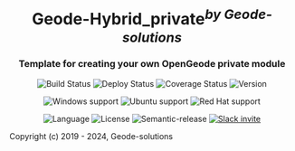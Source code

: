 <h1 align="center">Geode-Hybrid_private<sup><i>by Geode-solutions</i></sup></h1>
<h3 align="center">Template for creating your own OpenGeode private module</h3>

<p align="center">
  <img src="https://github.com/Geode-solutions/Geode-ModuleTemplate_private/workflows/CI/badge.svg" alt="Build Status">
  <img src="https://github.com/Geode-solutions/Geode-ModuleTemplate_private/workflows/CD/badge.svg" alt="Deploy Status">
  <img src="https://codecov.io/gh/Geode-solutions/Geode-ModuleTemplate_private/branch/master/graph/badge.svg" alt="Coverage Status">
  <img src="https://img.shields.io/github/release/Geode-solutions/Geode-ModuleTemplate_private.svg" alt="Version">
</p>

<p align="center">
  <img src="https://img.shields.io/static/v1?label=Windows&logo=windows&logoColor=white&message=support&color=success" alt="Windows support">
  <img src="https://img.shields.io/static/v1?label=Ubuntu&logo=Ubuntu&logoColor=white&message=support&color=success" alt="Ubuntu support">
  <img src="https://img.shields.io/static/v1?label=Red%20Hat&logo=Red-Hat&logoColor=white&message=support&color=success" alt="Red Hat support">
</p>

<p align="center">
  <img src="https://img.shields.io/badge/C%2B%2B-11-blue.svg" alt="Language">
  <img src="https://img.shields.io/badge/license-MIT-blue.svg" alt="License">
  <img src="https://img.shields.io/badge/%20%20%F0%9F%93%A6%F0%9F%9A%80-semantic--release-e10079.svg" alt="Semantic-release">
  <a href="https://geode-solutions.com/#slack">
    <img src="https://opengeode-slack-invite.herokuapp.com/badge.svg" alt="Slack invite">
  </a>

Copyright (c) 2019 - 2024, Geode-solutions
